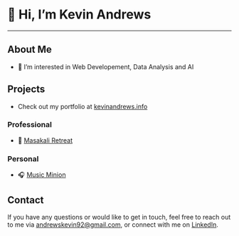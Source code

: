 # 👋 Hi, I’m Kevin Andrews
---
## About Me
- 👀 I’m interested in Web Developement, Data Analysis and AI

## Projects
- Check out my portfolio at [kevinandrews.info](https://www.kevinandrews.info)

### Professional
- 🌱 [Masakali Retreat](https://www.masakaliretreat.com)

### Personal
- 🎧 [Music Minion](https://www.musicminion.app)

## Contact 

If you have any questions or would like to get in touch, feel free to reach out to me via [andrewskevin92@gmail.com](mailto:andrewskevin92@gmail.com), or connect with me on [LinkedIn](https://www.linkedin.com/in/andrewskevin92/).


<!---
Andrewske/Andrewske is a ✨ special ✨ repository because its `README.md` (this file) appears on your GitHub profile.
You can click the Preview link to take a look at your changes.
--->
